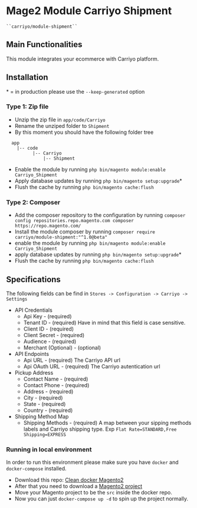 # Mage2 Module Carriyo Shipment

    ``carriyo/module-shipment``

## Main Functionalities
This module integrates your ecommerce with Carriyo platform.

## Installation
\* = in production please use the `--keep-generated` option

### Type 1: Zip file

 - Unzip the zip file in `app/code/Carriyo`
 - Rename the unziped folder to `Shipment`
 - By this moment you should have the following folder tree
 ```
   app
     |-- code
           |-- Carriyo
	           |-- Shipment
 ```
 - Enable the module by running `php bin/magento module:enable Carriyo_Shipment`
 - Apply database updates by running `php bin/magento setup:upgrade`\*
 - Flush the cache by running `php bin/magento cache:flush`

### Type 2: Composer

 - Add the composer repository to the configuration by running `composer config repositories.repo.magento.com composer https://repo.magento.com/`
 - Install the module composer by running `composer require carriyo/module-shipment:"^1.0@beta"`
 - enable the module by running `php bin/magento module:enable Carriyo_Shipment`
 - apply database updates by running `php bin/magento setup:upgrade`\*
 - Flush the cache by running `php bin/magento cache:flush`

## Specifications

The following fields can be find in
`Stores -> Configuration -> Carriyo -> Settings`

 - API Credentials
	- Api Key - (required)
	- Tenant ID - (required) Have in mind that this field is case sensitive.
	- Client ID - (required)
	- Client Secret - (required)
	- Audience - (required) 
	- Merchant (Optional) - (optional)
 -  API Endpoints
	- Api URL - (required) The Carriyo API url
	- Api OAuth URL - (required) The Carriyo autentication url
 -  Pickup Address
	- Contact Name - (required)
	- Contact Phone - (required)
	- Address - (required)
	- City - (required)
	- State - (required)
	- Country - (required)
 -  Shipping Method Map
	- Shipping Methods - (required) A map between your sipping methods labels and Carriyo shipping type. Exp `Flat Rate=STANDARD,Free Shipping=EXPRESS`


### Running in local environment
In order to run this environment please make sure you have `docker` and `docker-compose` installed.

 - Download this repo: [Clean docker Magento2](https://github.com/clean-docker/Magento2)
 - After that you need to download a [Magento2 project](https://magento.com/tech-resources/download)
 - Move your Magento project to be the `src` inside the docker repo.
 - Now you can just `docker-compose up -d` to spin up the project normally.
